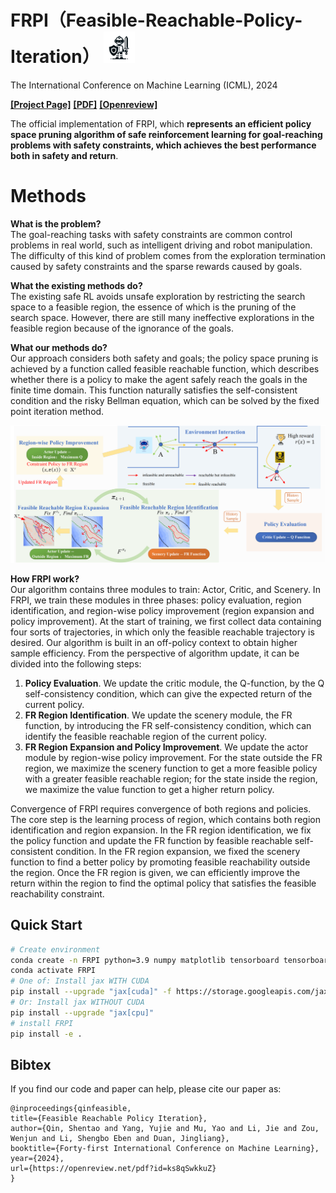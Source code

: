 # FRPI（Feasible-Reachable-Policy-Iteration） <img src="assets/icon.png" width="50">
The International Conference on Machine Learning (ICML), 2024

[**[Project Page]**](https://jackqin007.github.io/FRPI/) [**[PDF]**](https://openreview.net/pdf?id=ks8qSwkkuZ) [**[Openreview]**](https://openreview.net/forum?id=ks8qSwkkuZ)



The official implementation of FRPI, which **represents an efficient policy space pruning algorithm of safe reinforcement learning for goal-reaching problems with safety constraints, which achieves the best performance both in safety and return**. 

# Methods
**What is the problem?**<br>
 The goal-reaching tasks with safety constraints are common control problems in real world, such as intelligent driving and robot manipulation. The difficulty of this kind of problem comes from the exploration termination caused by safety constraints and the sparse rewards caused by goals.

**What the existing methods do?** <br>
 The existing safe RL avoids unsafe exploration by restricting the search space to a feasible region, the essence of which is the pruning of the search space. However, there are still many ineffective explorations in the feasible region because of the ignorance of the goals.

**What our methods do?** <br>
Our approach considers both safety and goals; the policy space pruning is achieved by a function called feasible reachable function, which describes whether there is a policy to make the agent safely reach the goals in the finite time domain. This function naturally satisfies the self-consistent condition and the risky Bellman equation, which can be solved by the fixed point iteration method. 


<p float="left">
<img src="assets/FRPI_framework.png" width="800">
</p>

**How FRPI work?** <br>
Our algorithm contains three modules to train: Actor, Critic, and Scenery. In FRPI, we train these modules in three phases: policy evaluation, region identification, and region-wise policy improvement (region expansion and policy improvement). 
At the start of training, we first collect data containing four sorts of trajectories, in which only the feasible reachable trajectory is desired. Our algorithm is built in an off-policy context to obtain higher sample efficiency. From the perspective of algorithm update, it can be divided into the following steps:

1. **Policy Evaluation**. We update the critic module, the Q-function, by the Q self-consistency condition,  which can give the expected return of the current policy.
2. **FR Region Identification**. We update the scenery module, the FR function, by introducing the FR self-consistency condition, which can identify the feasible reachable region of the current policy.
3. **FR Region Expansion and Policy Improvement**. We update the actor module by region-wise policy improvement. For the state outside the FR region, we maximize the scenery function to get a more feasible policy with a greater feasible reachable region;  for the state inside the region, we maximize the value function to get a higher return policy.

Convergence of FRPI requires convergence of both regions and policies. The core step is the learning process of region, which contains both region identification and region expansion. In the FR region identification, we fix the policy function and update the FR function by feasible reachable self-consistent condition. In the FR region expansion, we fixed the scenery function to find a better policy by promoting feasible reachability outside the region. Once the FR region is given, we can efficiently improve the return within the region to find the optimal policy that satisfies the feasible reachability constraint.


## Quick Start
```bash
# Create environment
conda create -n FRPI python=3.9 numpy matplotlib tensorboard tensorboardX cyipopt pandas
conda activate FRPI
# One of: Install jax WITH CUDA
pip install --upgrade "jax[cuda]" -f https://storage.googleapis.com/jax-releases/jax_cuda_releases.html
# Or: Install jax WITHOUT CUDA
pip install --upgrade "jax[cpu]"
# install FRPI
pip install -e .
```

## Bibtex

If you find our code and paper can help, please cite our paper as:
```
@inproceedings{qinfeasible,
title={Feasible Reachable Policy Iteration},
author={Qin, Shentao and Yang, Yujie and Mu, Yao and Li, Jie and Zou, Wenjun and Li, Shengbo Eben and Duan, Jingliang},
booktitle={Forty-first International Conference on Machine Learning},
year={2024},
url={https://openreview.net/pdf?id=ks8qSwkkuZ}
}
```










